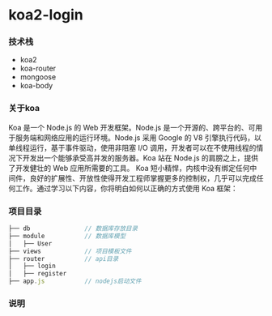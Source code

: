 # koa2-login


### 技术栈 
- koa2
- koa-router
- mongoose
- koa-body
### 关于koa
Koa 是一个 Node.js 的 Web 开发框架。Node.js 是一个开源的、跨平台的、可用于服务端和网络应用的运行环境。Node.js 采用 Google 的 V8 引擎执行代码，以单线程运行，基于事件驱动，使用非阻塞 I/O 调用，开发者可以在不使用线程的情况下开发出一个能够承受高并发的服务器。Koa 站在 Node.js 的肩膀之上，提供了开发健壮的 Web 应用所需要的工具。
Koa 短小精悍，内核中没有绑定任何中间件，良好的扩展性、开放性使得开发工程师掌握更多的控制权，几乎可以完成任何工作。通过学习以下内容，你将明白如何以正确的方式使用 Koa 框架：

### 项目目录 
```js
├── db               // 数据库存放目录
├── module           // 数据库模型
│   ├── User         
├── views            // 项目模板文件
├── router           // api目录
│   ├── login        
│   ├── register     
├── app.js           // nodejs启动文件
```
### 说明
